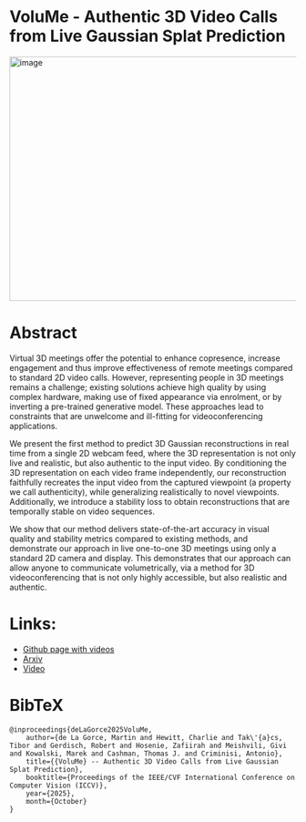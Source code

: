# VoluMe - Authentic 3D Video Calls from Live Gaussian Splat Prediction

<img width="1529" height="429" alt="image" src="https://github.com/user-attachments/assets/bad682f8-b25f-432c-b8d7-3b4387a2acb0" />

# Abstract
Virtual 3D meetings offer the potential to enhance copresence, increase engagement and thus improve effectiveness of remote meetings compared to standard 2D video calls. However, representing people in 3D meetings remains a challenge; existing solutions achieve high quality by using complex hardware, making use of fixed appearance via enrolment, or by inverting a pre-trained generative model. These approaches lead to constraints that are unwelcome and ill-fitting for videoconferencing applications.

We present the first method to predict 3D Gaussian reconstructions in real time from a single 2D webcam feed, where the 3D representation is not only live and realistic, but also authentic to the input video. By conditioning the 3D representation on each video frame independently, our reconstruction faithfully recreates the input video from the captured viewpoint (a property we call authenticity), while generalizing realistically to novel viewpoints. Additionally, we introduce a stability loss to obtain reconstructions that are temporally stable on video sequences.

We show that our method delivers state-of-the-art accuracy in visual quality and stability metrics compared to existing methods, and demonstrate our approach in live one-to-one 3D meetings using only a standard 2D camera and display. This demonstrates that our approach can allow anyone to communicate volumetrically, via a method for 3D videoconferencing that is not only highly accessible, but also realistic and authentic.
# Links:
* [Github page with videos](TODO)
* [Arxiv](TODO)
* [Video](https://www.youtube.com/watch?v=xgh46cf4_fw)

# BibTeX

```
@inproceedings{deLaGorce2025VoluMe,
    author={de La Gorce, Martin and Hewitt, Charlie and Tak\'{a}cs, Tibor and Gerdisch, Robert and Hosenie, Zafiirah and Meishvili, Givi and Kowalski, Marek and Cashman, Thomas J. and Criminisi, Antonio},
    title={{VoluMe} -- Authentic 3D Video Calls from Live Gaussian Splat Prediction},
    booktitle={Proceedings of the IEEE/CVF International Conference on Computer Vision (ICCV)},
    year={2025},
    month={October}
}
```

